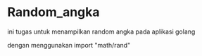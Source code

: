 # Random_angka
ini tugas untuk menampilkan random angka pada aplikasi golang

dengan menggunakan import "math/rand"
